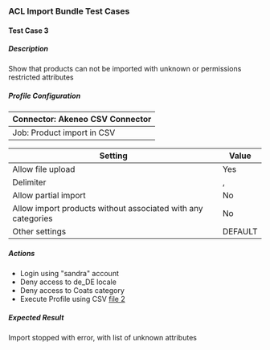 ### ACL Import Bundle Test Cases

#### Test Case 3
##### Description
Show that products can not be imported with unknown or permissions restricted attributes

##### Profile Configuration

Connector: Akeneo CSV Connector	| 
--------------------------------| 
Job: Product import in CSV	| 

Setting	| Value
--------|------
Allow file upload | Yes
Delimiter | ,
Allow partial import | No
Allow import products without associated with any categories | No
Other settings | DEFAULT

##### Actions
* Login using "sandra" account
* Deny access to de_DE locale
* Deny access to Coats category
* Execute Profile using CSV [file 2](file2.csv)

##### Expected Result
Import stopped with error, with list of unknown attributes
